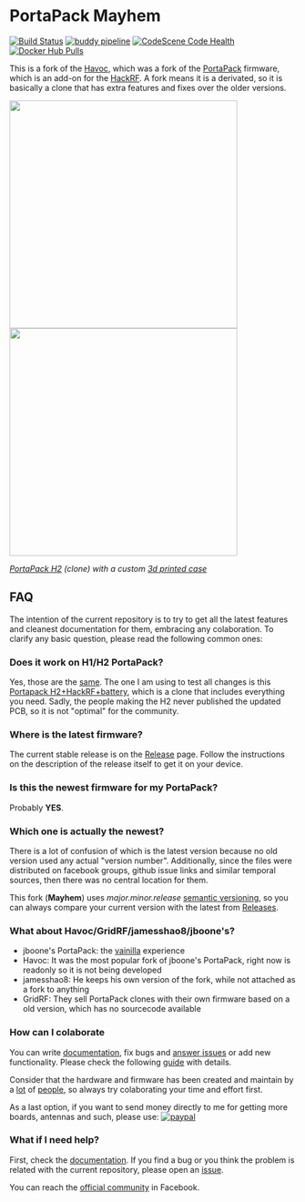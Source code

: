 # PortaPack Mayhem

[![Build Status](https://travis-ci.com/eried/portapack-mayhem.svg?branch=master)](https://travis-ci.com/eried/portapack-mayhem) [![buddy pipeline](https://app.buddy.works/eried/portapack/pipelines/pipeline/252276/badge.svg?token=48cd59d53de0589a8fbe26bc751d77a59a011cf72581da049343879402991c34 "buddy pipeline")](https://app.buddy.works/eried/portapack/pipelines/pipeline/252276) [![CodeScene Code Health](https://codescene.io/projects/8381/status-badges/code-health)](https://codescene.io/projects/8381) [![Docker Hub Pulls](https://img.shields.io/docker/pulls/eried/portapack.svg)](https://hub.docker.com/r/eried/portapack)

This is a fork of the [Havoc](https://github.com/furrtek/portapack-havoc/), which was a fork of the [PortaPack](https://github.com/sharebrained/portapack-hackrf) firmware, which is an add-on for the [HackRF](http://greatscottgadgets.com/hackrf/). A fork means it is a derivated, so it is basically a clone that has extra features and fixes over the older versions.

[<img src="https://raw.githubusercontent.com/wiki/eried/portapack-mayhem/img/hw_overview_h2_front.png" height="400">](https://github.com/eried/portapack-mayhem/wiki/Hardware-overview) [<img src="https://raw.githubusercontent.com/wiki/eried/portapack-mayhem/img/hw_overview_h2_inside.png" height="400">](https://github.com/eried/portapack-mayhem/wiki/Hardware-overview#portapack-internals)

*[PortaPack H2](https://s.click.aliexpress.com/e/_dSMPvNo) (clone) with a custom [3d printed case](https://github.com/eried/portapack-mayhem/wiki/H2-Enclosure)*

## FAQ

The intention of the current repository is to try to get all the latest features and cleanest documentation for them, embracing any colaboration. To clarify any basic question, please read the following common ones:

### Does it work on H1/H2 PortaPack?

Yes, those are the [same](https://github.com/eried/portapack-mayhem/wiki/First-steps). The one I am using to test all changes is this [Portapack H2+HackRF+battery](https://s.click.aliexpress.com/e/_dSMPvNo), which is a clone that includes everything you need. Sadly, the people making the H2 never published the updated PCB, so it is not "optimal" for the community.

### Where is the latest firmware?

The current stable release is on the [Release](https://github.com/eried/portapack-mayhem/releases/latest) page. Follow the instructions on the description of the release itself to get it on your device.

### Is this the newest firmware for my PortaPack? 
Probably **YES**.

### Which one is actually the newest?
There is a lot of confusion of which is the latest version because no old version used any actual "version number". Additionally, since the files were distributed on facebook groups, github issue links and similar temporal sources, then there was no central location for them. 

This fork (**Mayhem**) uses *major.minor.release* [semantic versioning](https://en.wikipedia.org/wiki/Software_versioning), so you can always compare your current version with the latest from [Releases](https://github.com/eried/portapack-mayhem/releases/latest).

### What about Havoc/GridRF/jamesshao8/jboone's?
* jboone's PortaPack: the [vainilla](https://en.wikipedia.org/wiki/Vanilla_software) experience
* Havoc: It was the most popular fork of jboone's PortaPack, right now is readonly so it is not being developed
* jamesshao8: He keeps his own version of the fork, while not attached as a fork to anything
* GridRF: They sell PortaPack clones with their own firmware based on a old version, which has no sourcecode available

### How can I colaborate
You can write [documentation](https://github.com/eried/portapack-mayhem/wiki), fix bugs and [answer issues](https://github.com/eried/portapack-mayhem/issues) or add new functionality. Please check the following [guide](https://github.com/eried/portapack-mayhem/wiki/How-to-colaborate) with details.

Consider that the hardware and firmware has been created and maintain by a [lot](https://github.com/mossmann/hackrf/graphs/contributors) of [people](https://github.com/eried/portapack-mayhem/graphs/contributors), so always try colaborating your time and effort first. 

As a last option, if you want to send money directly to me for getting more boards, antennas and such, please use:
[![paypal](https://www.paypalobjects.com/en_US/i/btn/btn_donate_LG.gif)](https://www.paypal.com/cgi-bin/webscr?cmd=_s-xclick&hosted_button_id=CBPQA4HRRPJQ6&source=url)

### What if I need help?
First, check the [documentation](https://github.com/eried/portapack-mayhem/wiki). If you find a bug or you think the problem is related with the current repository, please open an [issue](https://github.com/eried/portapack-mayhem/issues/new/choose).

You can reach the [official community](https://www.facebook.com/groups/177623356165819) in Facebook. 
